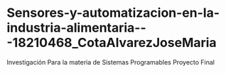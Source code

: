 # Sensores-y-automatizacion-en-la-industria-alimentaria---18210468_CotaAlvarezJoseMaria
Investigación Para la materia de Sistemas Programables Proyecto Final
